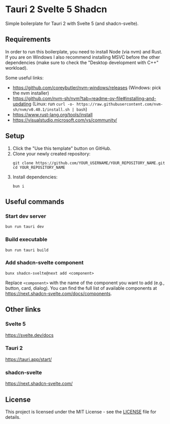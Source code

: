 # Tauri 2 Svelte 5 Shadcn

Simple boilerplate for Tauri 2 with Svelte 5 (and shadcn-svelte).

## Requirements

In order to run this boilerplate, you need to install Node (via nvm) and Rust. If you are on Windows I also recommend installing MSVC before the other dependencies (make sure to check the "Desktop development with C++" workload).

Some useful links:

- https://github.com/coreybutler/nvm-windows/releases (Windows: pick the nvm installer)
- https://github.com/nvm-sh/nvm?tab=readme-ov-file#installing-and-updating (Linux: run `curl -o- https://raw.githubusercontent.com/nvm-sh/nvm/v0.40.1/install.sh | bash`)
- https://www.rust-lang.org/tools/install
- https://visualstudio.microsoft.com/vs/community/

## Setup

1. Click the "Use this template" button on GitHub.
2. Clone your newly created repository:
   ```
   git clone https://github.com/YOUR_USERNAME/YOUR_REPOSITORY_NAME.git
   cd YOUR_REPOSITORY_NAME
   ```
3. Install dependencies:
   ```
   bun i
   ```

## Useful commands

### Start dev server

```
bun run tauri dev
```

### Build executable

```
bun run tauri build
```

### Add shadcn-svelte component

```
bunx shadcn-svelte@next add <component>
```

Replace `<component>` with the name of the component you want to add (e.g., button, card, dialog). You can find the full list of available components at https://next.shadcn-svelte.com/docs/components.

## Other links

### Svelte 5

https://svelte.dev/docs

### Tauri 2

https://tauri.app/start/

### shadcn-svelte

https://next.shadcn-svelte.com/

## License

This project is licensed under the MIT License - see the [LICENSE](LICENSE) file for details.
